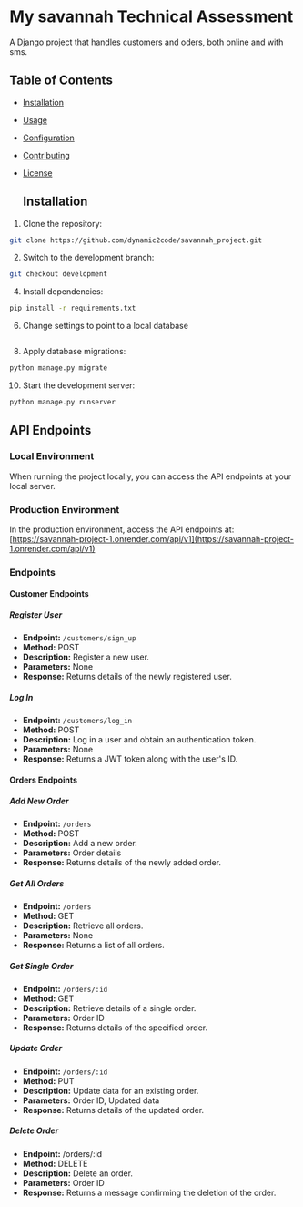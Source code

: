 # My savannah Technical Assessment 

A Django project that handles customers and oders, both online and with sms.

## Table of Contents
- [Installation](#installation)
- [Usage](#usage)
- [Configuration](#configuration)
- [Contributing](#contributing)
- [License](#license)

  ## Installation
1. Clone the repository:
```bash
git clone https://github.com/dynamic2code/savannah_project.git
```
2. Switch to the development branch:
```bash
git checkout development
```
4. Install dependencies:
```bash
pip install -r requirements.txt
```
6. Change settings to point to a local database
```bash
```
8. Apply database migrations:
```bash
python manage.py migrate
```
10. Start the development server:
```bash
python manage.py runserver
```

## API Endpoints

### Local Environment

When running the project locally, you can access the API endpoints at your local server.

### Production Environment

In the production environment, access the API endpoints at: [https://savannah-project-1.onrender.com/api/v1](https://savannah-project-1.onrender.com/api/v1)

### Endpoints

#### Customer Endpoints

##### Register User

- **Endpoint:** `/customers/sign_up`
- **Method:** POST
- **Description:** Register a new user.
- **Parameters:** None
- **Response:** Returns details of the newly registered user.

##### Log In

- **Endpoint:** `/customers/log_in`
- **Method:** POST
- **Description:** Log in a user and obtain an authentication token.
- **Parameters:** None
- **Response:** Returns a JWT token along with the user's ID.

#### Orders Endpoints

##### Add New Order

- **Endpoint:** `/orders`
- **Method:** POST
- **Description:** Add a new order.
- **Parameters:** Order details
- **Response:** Returns details of the newly added order.

##### Get All Orders

- **Endpoint:** `/orders`
- **Method:** GET
- **Description:** Retrieve all orders.
- **Parameters:** None
- **Response:** Returns a list of all orders.

##### Get Single Order

- **Endpoint:** `/orders/:id`
- **Method:** GET
- **Description:** Retrieve details of a single order.
- **Parameters:** Order ID
- **Response:** Returns details of the specified order.

##### Update Order

- **Endpoint:** `/orders/:id`
- **Method:** PUT
- **Description:** Update data for an existing order.
- **Parameters:** Order ID, Updated data
- **Response:** Returns details of the updated order.

##### Delete Order
- **Endpoint:** /orders/:id
- **Method:** DELETE
- **Description:** Delete an order.
- **Parameters:** Order ID
- **Response:** Returns a message confirming the deletion of the order.
